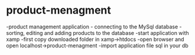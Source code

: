 # product-menagment
-product management application - connecting to the MySql database - sorting, editing and adding products to the database
-start application with xamp
-first copy downloaded folder in xamp->htdocs
-open browser and open localhost->product-menagment
-import application file sql in your db 
